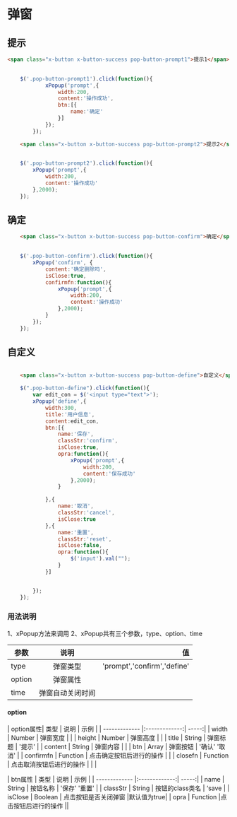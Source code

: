 

# 弹窗


## 提示

````html
<span class="x-button x-button-success pop-button-prompt1">提示1</span>
   
````

````js
    $('.pop-button-prompt1').click(function(){
            xPopup('prompt',{
                width:200,
                content:'操作成功',
                btn:[{
                    name:'确定'
                }]
            });
        });
````
````html
    <span class="x-button x-button-success pop-button-prompt2">提示2</span>
````

````js
   
    $('.pop-button-prompt2').click(function(){
        xPopup('prompt',{
            width:200,
            content:'操作成功'
        },2000);
    });

````

## 确定

````html
    <span class="x-button x-button-success pop-button-confirm">确定</span>
````

````js
   
    $('.pop-button-confirm').click(function(){
        xPopup('confirm', {
            content:'确定删除吗',
            isClose:true,
            confirmfn:function(){
                xPopup('prompt',{
                    width:200,
                    content:'操作成功'
                },2000);
            }
        });
    });

````

## 自定义

````html
   
    <span class="x-button x-button-success pop-button-define">自定义</span>
````

````js
    $(".pop-button-define").click(function(){
        var edit_con = $('<input type="text">');
        xPopup('define',{
            width:300,
            title:'用户信息',
            content:edit_con,
            btn:[{
                name:'保存',
                classStr:'confirm',
                isClose:true,
                opra:function(){
                    xPopup('prompt',{
                        width:200,
                        content:'保存成功'
                    },2000);
                }

            },{
                name:'取消',
                classStr:'cancel',
                isClose:true
            },{
                name:'重置',
                classStr:'reset',
                isClose:false,
                opra:function(){
                    $('input').val("");
                }
            }]


        });
    });
````



### 用法说明

1、xPopup方法来调用
2、xPopup共有三个参数，type、option、time

| 参数 | 说明 | 值  |
| ------------- |:-------------:| -----:|
| type | 弹窗类型 | 'prompt','confirm','define' |
| option | 弹窗属性 |  |
| time | 弹窗自动关闭时间 |   ||

#### option

| option属性| 类型 | 说明 | 示例 |
| ------------- |:-------------:| -----:|
| width | Number | 弹窗宽度 | |
| height | Number | 弹窗高度 | |
| title | String | 弹窗标题 | '提示' |
| content | String | 弹窗内容 |  |
| btn | Array | 弹窗按钮 | '确认' '取消' |
| confirmfn | Function | 点击确定按钮后进行的操作 |  |
| closefn | Function | 点击取消按钮后进行的操作 |  | |

| btn属性 | 类型 | 说明  | 示例 |
| ------------- |:-------------:| -----:|
| name | String | 按钮名称 | '保存' '重置' |
| classStr | String | 按钮的class类名 | ‘save |
| isClose | Boolean | 点击按钮是否关闭弹窗 |默认值为true|
| opra | Function |点击按钮后进行的操作 ||





